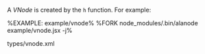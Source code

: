 A _VNode_ is created by the `h` function. For example:

%EXAMPLE: example/vnode%
%FORK node_modules/.bin/alanode example/vnode.jsx -j%

<typedef narrow flatten>types/vnode.xml</typedef>